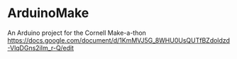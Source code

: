 # ArduinoMake
An Arduino project for the Cornell Make-a-thon
https://docs.google.com/document/d/1KmMVJ5G_8WHU0UsQUTfBZdoldzd-VlqDGns2iIm_r-Q/edit
